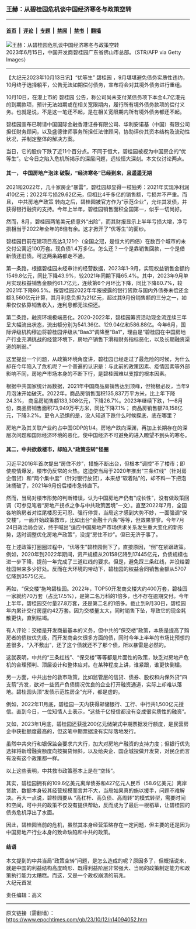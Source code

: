 ### 王赫：从碧桂园危机谈中国经济寒冬与政策空转

---

#### [首页](../../../..?n14094052) &nbsp;|&nbsp; [评论](../../../../../epoch-comment?n14094052) &nbsp;|&nbsp; [专题](../../../../../epoch-special?n14094052) &nbsp;|&nbsp; [禁闻](../../../../../epoch-news?n14094052) &nbsp;|&nbsp; [禁书](../../../../../books?n14094052) &nbsp;|&nbsp; [翻墙](https://github.com/gfw-breaker/nogfw/blob/master/README.md?n14094052)


<div><img alt="王赫：从碧桂园危机谈中国经济寒冬与政策空转" class="attachment-djy_600_400 size-djy_600_400 wp-post-image" src="https://i.epochtimes.com/assets/uploads/2023/10/id14091514-640063-600x400.jpg"/>
<div class="caption">
 2023年6月15日，中国开发商碧桂园广东省佛山市总部。（STR/AFP via Getty Images）
</div></div><hr/><div class="post_content" id="artbody" itemprop="articleBody">
 <!-- article content begin -->
 <p>
  【大纪元2023年10月13日讯】“优等生”
  <ok href="https://www.epochtimes.com/gb/tag/%E7%A2%A7%E6%A1%82%E5%9B%AD.html">
   碧桂园
  </ok>
  ，9月堪堪避免债务实质性违约，10月终于选择躺平，公告无法如期偿付债务，宣布将会对其境外债务进行重组。
 </p>
 <p>
  10月10日，在港上市的
  <ok href="https://www.epochtimes.com/gb/tag/%E7%A2%A7%E6%A1%82%E5%9B%AD.html">
   碧桂园
  </ok>
  公告，称公司尚未支付某债务项下本金4.7亿港元的到期款项，预计无法如期或在相关宽限期内，履行所有境外债务款项的偿付义务。也就是说，不是这一笔还不起，是在相关宽限期内所有境外债务都还不起。
 </p>
 <p>
  碧桂园宣布已聘请中国国际金融香港证券有限公司、华利安诺基（中国）有限公司担任财务顾问，以及盛德律师事务所担任法律顾问，协助评价其资本结构及流动性状况，并制定整体的解决方案。
 </p>
 <p>
  当日，它的股价下跌了近11个百分点。不同于恒大，碧桂园被视为中国房企的“优等生”。它今日之陷入危机所揭示的深层问题，远较恒大深刻。本文仅讨论两点。
 </p>
 <h4>
  其一，
  <ok href="https://www.epochtimes.com/gb/tag/%E4%B8%AD%E5%9B%BD%E6%88%BF%E5%9C%B0%E4%BA%A7%E6%B3%A1%E6%B2%AB.html">
   中国房地产泡沫
  </ok>
  破裂，“经济寒冬”已经到来，且遥遥无期
 </h4>
 <p>
  2021和2022年，几十家房企“暴雷”，碧桂园却显得一枝独秀：2021年实现净利润410亿元；2022年亏损29.62亿元，但相比4千多亿的销售额，亏损并不严重。而且，
  <ok href="https://www.epochtimes.com/gb/tag/%E4%B8%AD%E5%85%B1%E6%88%BF%E5%9C%B0%E4%BA%A7%E6%94%BF%E7%AD%96.html">
   中共房地产政策
  </ok>
  转向之后，碧桂园被官方作为“示范企业”，允许其发债，并获得银行融资的支持。今年上半年，碧桂园销售面积全国第一，似乎一切尚好。
 </p>
 <p>
  然而，8月，碧桂园两笔美元债意外“出险”，而其财报显示上半年亏损大增，净亏损相当于2022年全年的8倍有余。这才掀开了“优等生”的面纱。
 </p>
 <p>
  碧桂园目前在建项目高达3,121个（全国之冠，是恒大的四倍）在数百个城市的未交付公寓近100万套。现负债1.4万多亿。怎么还？一个是靠销售回款，一个是借新债还旧债。可这两条路都走不通。
 </p>
 <p>
  第一条路，根据碧桂园未经审计的经营数据，2023年1-9月，实现权益销售金额约1549.8亿元，同比下降43.9%，较2021年同期下降65.4%。其中，2023年9月单月实现权益销售金额约61.7亿元，连续第6个月环比下降，同比下降80.7%，较2021年下降86.5%。按碧桂园2022年年报披露的银行贷款与国内外债券未偿还金额3,560亿元计算，其月利息负担为21亿元，超过其9月份销售额的三分之一，如果仅仅依靠销售收入，连利息都无法偿还。
 </p>
 <p>
  第二条路，融资环境极端恶化。2020-2022年，碧桂园筹资活动现金流连续三年呈大幅流出状态，流出额分别为541.36亿、129.04亿和586.88亿。今年6月，国际评级机构穆迪将碧桂园评级从“Baa3”调降至“Ba1”，理由是“碧桂园在中国房地产行业充满挑战的经营环境下，房地产销售下滑和财务指标恶化，以及长期融资渠道的削弱。”
 </p>
 <p>
  这里提出一个问题，从政策环境角度讲，碧桂园已经走过了最危险的时候，为什么却在今年陷入了危机呢？一个普遍的认识是：与此前的政策因素、疫情因素等外部影响不同，房地产市场本身的不断下行，是碧桂园难以支撑的根本因素。
 </p>
 <p>
  根据中共国家统计局数据，2021年中国商品房销售达到顶峰，但物极必反，当年9月泡沫开始破灭。2022年，商品房销售面积135,837万平方米，比上年下降24.3%， 商品房销售额133,308亿元，下降26.7%。2023年继续下跌，1—8月份，商品房销售面积73,949万平方米，同比下降7.1%； 商品房销售额78,158亿元，下降3.2%。更令人恐惧的是，没人知道下跌什么时候探底，底在哪里？
 </p>
 <p>
  房地产及其关联产业约占中国GDP的1/4。房地产跌向深渊，再加上长期存在的深层次问题和国际经济环境的恶化，使中国经济不可避免的进入瞭望不到头的寒冬。
 </p>
 <h4>
  其二，中共欲救楼市，却陷入“政策空转”怪圈
 </h4>
 <p>
  习近平2016年首次提出“房住不炒”，措施不断出台，但根本“调控”不了楼市；即使疫情爆发，楼市仍反常的火热。这迫使当局于2020年推出“三条红线”（针对房企借贷）和“两个集中度”（针对银行放贷），本来想“软着陆”的，却不料一下把泡沫捅破了，2021年9月份后楼市急转直下。
 </p>
 <p>
  然而，当局对楼市形势的判断错误，认为中国房地产仍有“成长性”，没有做政策回调（可参见笔者“房地产拐点之争与中共政策困境”一文）。直至2022年7月，全国各地购房者对烂尾楼忍无可忍、强行停贷，当局这才感到大势不妙，一面强调“保交楼”，一面开始政策救市，比如出台“金融十六条”等等，但效果寥寥。今年7月24日政治局会议，终于喊出“适应中国房地产市场供求关系发生重大变化的新形势，适时调整优化房地产政策”，没提“房住不炒”。但已无济于事了。
 </p>
 <p>
  在上述政策打圈圈过程中，“优等生”碧桂园倒下了。直接原因，“倒”在紧跟政策。例如，2020年到2022年期间，资产规模从20158亿降到17445亿元，负债规模也进一步下降，提前一年完成了三道红线的要求。但是，避免踩三条红线，并没给碧桂园带来多少好处。反而在大环境的带动下，碧桂园的权益合同销售金额从5707亿降到3575亿元。
 </p>
 <p>
  再如，“保交楼”拖垮碧桂园。2022年，TOP50开发商交楼大约400万套，碧桂园一家就约70万套（占比17.5%），是第二名万科的1倍多，也不存在逾期交付。今年上半年，碧桂园交付量27.8万套，还是第二名的1倍多。截止到9月30日，碧桂园年内累计交付房屋约42万套。因为交楼量太大，同时销售下坠，导致它的现金耗散更快，直到枯竭。
 </p>
 <p>
  有人评论：交楼是开发商最基本的义务，但中共的“保交楼”政策，本质是提高了购房者的债权优先级，而开发商会欠很多方面的债，同时今年上半年的市场比预想的差很多，“入不敷出”，还了这个债就还不了那个债，所以暴雷是必然的。
 </p>
 <p>
  这就表明，中共的“三条红线”、“保交楼”等等都是片面性的政策，缺乏对房地产危机的合理预判、顶层设计和整体应对。在某种程度上讲，谁紧跟，谁更快倒楣。
 </p>
 <p>
  另一方面，中共出台的救市政策，比如监管层的信贷、债券、股权和内保外贷“四支箭”齐发，欲对一些资产负债情况优良的企业打开融资通道，实际上却难以落地。碧桂园头顶“发债示范性房企”光环，都是虚的。
 </p>
 <p>
  例如，2022年11月底，碧桂园一天内获得邮储银行、工行、中行共1,500亿元授信。直到今日，一位知情人士表示，“这些千亿授信都没有变成很实质性的融资”。
 </p>
 <p>
  又如，2023年1月底，碧桂园还获批200亿元储架式中期票据发行额度，是民营房企中获批额度最高的，但这笔中期票据没有实际落地发行。
 </p>
 <p>
  虽然中共央行和银保监会要求六大行，加大对房地产融资的支持力度；但银行优先选择将新增融资额度向按揭贷倾斜，以及给央企、国企城投做开发贷，对民企而言有没有这个政策都一样。
 </p>
 <p>
  以上这些表明，中共救市政策基本上是在“空转”。
 </p>
 <p>
  其实，碧桂园拥有的109.6亿美元离岸债券和427亿元人民币（58.6亿美元）离岸贷款，数额本身较其经营规模而言并不大，当局如果真的施以援手，问题不难解决。再大一点说，碧桂园要从 “高杠杆、高负债、高周转”的模式转型，需要时间和空间，可中共的政策不仅没有提供帮助，反而成为了最后一根稻草，让碧桂园的债务危机浮出了水面。
 </p>
 <p>
  因此，碧桂园当前的危机，虽然其本身经营策略存在一定问题，但主要的还是因为中国房地产行业本身的致命缺陷和中共的政策。
 </p>
 <h4>
  结语
 </h4>
 <p>
  本文提到的中共当局“政策空转”问题，是怎么造成的呢？原因多了，但概括说来，就是中国的利益结构高度畸形、既得利益阶层非常强大、当局的政策制定能力和政策执行能力太糟糕。而这，又是一个政权崩溃的前兆。
  <br/>
  大纪元首发
 </p>
 <p>
  责任编辑：高义
 </p>
 <!-- article content end -->
 <div id="below_article_ad">
 </div>
</div>


---

原文链接（需翻墙）：https://www.epochtimes.com/gb/23/10/12/n14094052.htm